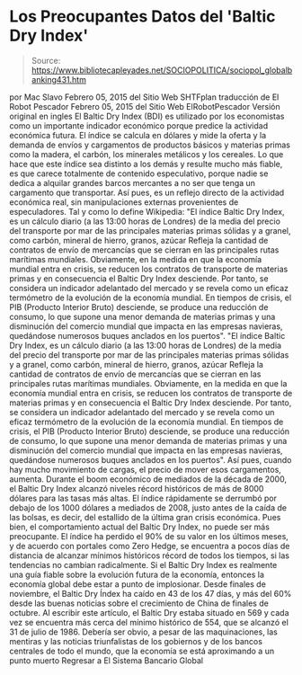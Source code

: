 # Los Preocupantes Datos del 'Baltic Dry Index'

> Source: https://www.bibliotecapleyades.net/SOCIOPOLITICA/sociopol_globalbanking431.htm

por Mac Slavo Febrero 05, 2015 del Sitio Web SHTFplan
traducción de El Robot Pescador
Febrero 05, 2015
del Sitio Web ElRobotPescador
Versión original en ingles
El Baltic Dry Index (BDI) es utilizado por los economistas como un importante indicador económico porque predice la actividad económica futura. El índice se calcula en dólares y mide la oferta y la demanda de envíos y cargamentos de productos básicos y materias primas como la madera, el carbón, los minerales metálicos y los cereales. Lo que hace que este índice sea distinto a los demás y resulte mucho más fiable, es que carece totalmente de contenido especulativo, porque nadie se dedica a alquilar grandes barcos mercantes a no ser que tenga un cargamento que transportar. Así pues, es un reflejo directo de la actividad económica real, sin manipulaciones externas provenientes de especuladores. Tal y como lo define Wikipedia:
"El índice Baltic Dry Index, es un cálculo diario (a las 13:00 horas de Londres) de la media del precio del transporte por mar de las principales materias primas sólidas y a granel, como carbón, mineral de hierro, granos, azúcar Refleja la cantidad de contratos de envío de mercancías que se cierran en las principales rutas marítimas mundiales. Obviamente, en la medida en que la economía mundial entra en crisis, se reducen los contratos de transporte de materias primas y en consecuencia el Baltic Dry Index desciende. Por tanto, se considera un indicador adelantado del mercado y se revela como un eficaz termómetro de la evolución de la economía mundial. En tiempos de crisis, el PIB (Producto Interior Bruto) desciende, se produce una reducción de consumo, lo que supone una menor demanda de materias primas y una disminución del comercio mundial que impacta en las empresas navieras, quedándose numerosos buques anclados en los puertos".
"El índice Baltic Dry Index, es un cálculo diario (a las 13:00 horas de Londres) de la media del precio del transporte por mar de las principales materias primas sólidas y a granel, como carbón, mineral de hierro, granos, azúcar
Refleja la cantidad de contratos de envío de mercancías que se cierran en las principales rutas marítimas mundiales.
Obviamente, en la medida en que la economía mundial entra en crisis, se reducen los contratos de transporte de materias primas y en consecuencia el Baltic Dry Index desciende.
Por tanto, se considera un indicador adelantado del mercado y se revela como un eficaz termómetro de la evolución de la economía mundial. En tiempos de crisis, el PIB (Producto Interior Bruto) desciende, se produce una reducción de consumo, lo que supone una menor demanda de materias primas y una disminución del comercio mundial que impacta en las empresas navieras, quedándose numerosos buques anclados en los puertos".
Así pues, cuando hay mucho movimiento de cargas, el precio de mover esos cargamentos, aumenta.
Durante el boom económico de mediados de la década de 2000, el Baltic Dry Index alcanzó niveles récord históricos de más de 8000 dólares para las tasas más altas.
El índice rápidamente se derrumbó por debajo de los 1000 dólares a mediados de 2008, justo antes de la caída de las bolsas, es decir, del estallido de la última gran crisis económica. Pues bien, el comportamiento actual del Baltic Dry Index, no puede ser más preocupante. El índice ha perdido el 90% de su valor en los últimos meses, y de acuerdo con portales como Zero Hedge, se encuentra a pocos días de distancia de alcanzar mínimos históricos récord de todos los tiempos, si las tendencias no cambian radicalmente. Si el Baltic Dry Index es realmente una guía fiable sobre la evolución futura de la economía, entonces la economía global debe estar a punto de implosionar.
Desde finales de noviembre, el Baltic Dry Índex ha caído en 43 de los 47 días, y más del 60% desde las buenas noticias sobre el crecimiento de China de finales de octubre.
Al escribir este artículo, el Baltic Dry estaba situado en 569 y cada vez se encuentra más cerca del mínimo histórico de 554, que se alcanzó el 31 de julio de 1986. Debería ser obvio, a pesar de las maquinaciones, las mentiras y las noticias triunfalistas de los gobiernos y de los bancos centrales de todo el mundo, que la economía se está aproximando a un punto muerto
Regresar a El Sistema Bancario Global
